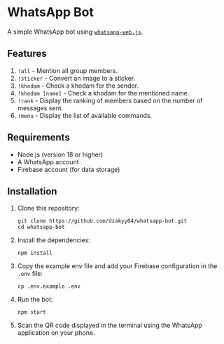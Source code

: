 # WhatsApp Bot

A simple WhatsApp bot using [`whatsapp-web.js`](https://wwebjs.dev/).

## Features

1. `!all` - Mention all group members.
2. `!sticker` - Convert an image to a sticker.
3. `!khodam` - Check a khodam for the sender.
4. `!khodam [name]` - Check a khodam for the mentioned name.
5. `!rank` - Display the ranking of members based on the number of messages sent.
6. `!menu` - Display the list of available commands.

## Requirements

-   Node.js (version 18 or higher)
-   A WhatsApp account
-   Firebase account (for data storage)

## Installation

1.  Clone this repository:

        git clone https://github.com/dzakyy04/whatsapp-bot.git
        cd whatsapp-bot

2.  Install the dependencies:

        npm install

3.  Copy the example env file and add your Firebase configuration in the `.env` file:

        cp .env.example .env

4.  Run the bot:

        npm start

5.  Scan the QR code displayed in the terminal using the WhatsApp application on your phone.
